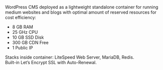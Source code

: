 WordPress CMS deployed as a lightweight standalone container for running medium websites and blogs with optimal amount of reserved resources for cost efficiency:

* 8 GB RAM 
* 25 GHz CPU
* 10 GB SSD Disk
* 300 GB CDN Free
* 1 Public IP

Stacks inside container: LiteSpeed Web Server, MariaDB, Redis.  
Built-in Let’s Encrypt SSL with Auto-Renewal.
